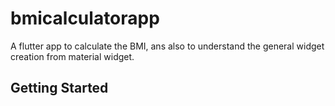 # bmicalculatorapp

A flutter app to calculate the BMI, 
ans also to understand the general widget creation from material widget.


## Getting Started

